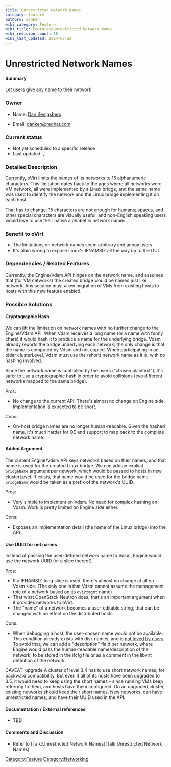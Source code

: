```yaml
---
title: Unrestricted Network Names
category: feature
authors: danken
wiki_category: Feature
wiki_title: Features/Unrestricted Network Names
wiki_revision_count: 18
wiki_last_updated: 2014-07-22
---
```


# Unrestricted Network Names

#### Summary

Let users give any name to their network

### Owner

*   Name: [ Dan Kenigsberg](User:Danken)

<!-- -->

*   Email: <danken@redhat.com>

### Current status

*   Not yet scheduled to a specific release
*   Last updated: ,

### Detailed Description

Currently, oVirt limits the names of its networks to 15 alphanumeric characters. This limitation dates back to the ages where all networks were VM network, all were implemented by a Linux bridge, and the same name was used to identify the network and the Linux bridge implementing it on each host.

That has to change. 15 characters are not enough for humans; spaces, and other special characters are visually useful, and non-English speaking users would love to use their native alphabet in network names.

### Benefit to oVirt

*   The limitations on network names seem arbitrary and annoy users.
*   It's plain wrong to expose Linux's IFNAMSIZ all the way up to the GUI.

### Dependencies / Related Features

Currently, the Engine/Vdsm API hinges on the network name, and assumes that (for VM networks) the created bridge would be named just like network. Any solution must allow migration of VMs from existing hosts to hosts with this new feature enabled.

### Possible Solutions

#### Cryptographic Hash

We can lift the limitation on network names with no further change to the Engine/Vdsm API. When Vdsm receives a long name (or a name with funny chars) it would hash it to produce a name for the underlying bridge. Vdsm already reports the bridge underlying each network; the only change is that the name is computed by Vdsm and not copied. When participating in an older clusterLevel, Vdsm must use the (short) network name as it is, with no hashing involved.

Since the network name is controlled by the users ("chosen plaintext"), it's safer to use a cryptographic hash in order to avoid collisions (two different networks mapped to the same bridge).

Pros:

*   No change to the current API. There's almost no change on Engine side. Implementation is expected to be short.

Cons:

*   On-host bridge names are no longer human-readable. Given the hashed name, it's much harder for QE and support to map back to the complete network name.

#### Added Argument

The current Engine/Vdsm API keys networks based on their names, and that name is used for the created Linux bridge. We can add an explicit `bridgeName` argument per network, which would be passed to hosts in new clusterLevel. If exists, that name would be used for the bridge name. `bridgeName` would be taken as a prefix of the network's UUID.

Pros:

*   Very simple to implement on Vdsm. No need for complex hashing on Vdsm. Work is pretty limited on Engine side either.

Cons:

*   Exposes an implementation detail (the name of the Linux bridge) into the API

#### Use UUID for net names

Instead of passing the user-defined network name to Vdsm, Engine would use the network UUID (or a slice thereof).

Pros:

*   If a IFNAMSIZ-long slice is used, there's almost no change at all on Vdsm side. (The only one is that Vdsm cannot assume the management role of a network based on its `ovirtmgmt` name)
*   That what OpenStack Neutron does; that's an important argument when it provides networks to oVirt.
*   The "name" of a network becomes a user-editable string, that can be changed with no effect on the distributed hosts.

Cons:

*   When debugging a host, the user-chosen name would not be available. This condition already exists with disk names, and is [not loved by users](http://lists.ovirt.org/pipermail/users/2013-December/019079.html). To avoid that, we can add a "description" field per network, where Engine would pass the human-readable name/description of the network, to be stored in the ifcfg file or as a comment in the libvirt definition of the network.

CAVEAT: upgrade A cluster of level 3.4 has to use short network names, for backward compatibility. But even if all of its hosts have been upgraded to 3.5, it would need to keep using the short names - since running VMs keep referring to them, and hosts have them configured. On an upgraded cluster, existing networks should keep their short names. New networks, can have unrestricted names, and have their UUID used in the API.

#### Documentation / External references

*   TBD

#### Comments and Discussion

*   Refer to [Talk:Unrestricted Network Names](Talk:Unrestricted Network Names)

<Category:Feature> <Category:Networking>
